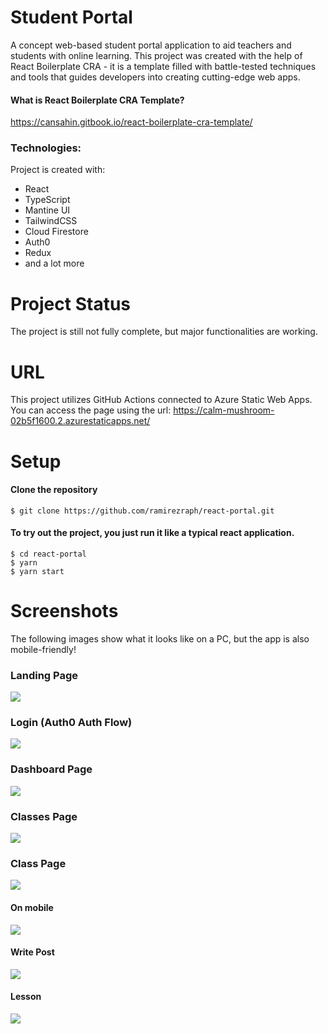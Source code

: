 # Student Portal

A concept web-based student portal application to aid teachers and students with online learning. This project was created with the help of React Boilerplate CRA - it is a template filled with battle-tested techniques and tools that guides developers into creating cutting-edge web apps.

#### What is React Boilerplate CRA Template?
https://cansahin.gitbook.io/react-boilerplate-cra-template/

### Technologies:
Project is created with:
- React 
- TypeScript
- Mantine UI
- TailwindCSS
- Cloud Firestore
- Auth0
- Redux
- and a lot more

# Project Status
The project is still not fully complete, but major functionalities are working.

# URL
This project utilizes GitHub Actions connected to Azure Static Web Apps.
You can access the page using the url: https://calm-mushroom-02b5f1600.2.azurestaticapps.net/

# Setup
#### Clone the repository
```ssh
$ git clone https://github.com/ramirezraph/react-portal.git
```
#### To try out the project, you just run it like a typical react application.

```ssh
$ cd react-portal
$ yarn
$ yarn start
```

# Screenshots
The following images show what it looks like on a PC, but the app is also mobile-friendly!

### Landing Page
<img src="demo/landing.png" />

### Login (Auth0 Auth Flow)
<img src="demo/login.png" />

### Dashboard Page
<img src="demo/dashboard.png" />

### Classes Page
<img src="demo/classes.png" />

### Class Page
<img src="demo/class.png" />

#### On mobile
<img src="demo/class-mobile.png" />

#### Write Post
<img src="demo/write-post.png" />

#### Lesson
<img src="demo/lesson-modal.png" />
